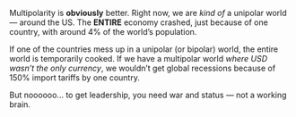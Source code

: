 Multipolarity is **obviously** better. Right now, we are *kind of* a unipolar world — around the US. The **ENTIRE** economy crashed, just because of one country, with around 4% of the world’s population.

If one of the countries mess up in a unipolar (or bipolar) world, the entire world is temporarily cooked. If we have a multipolar world *where USD wasn’t the only currency*, we wouldn’t get global recessions because of 150% import tariffs by one country.

But noooooo... to get leadership, you need war and status — not a working brain.